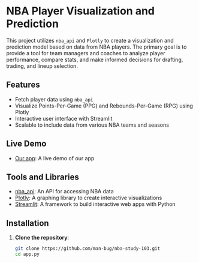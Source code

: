 # NBA Player Visualization and Prediction

This project utilizes `nba_api` and `Plotly` to create a visualization and prediction model based on data from NBA players. The primary goal is to provide a tool for team managers and coaches to analyze player performance, compare stats, and make informed decisions for drafting, trading, and lineup selection.

## Features

- Fetch player data using `nba_api`
- Visualize Points-Per-Game (PPG) and Rebounds-Per-Game (RPG) using Plotly
- Interactive user interface with Streamlit
- Scalable to include data from various NBA teams and seasons

## Live Demo

- [Our app](https://nba-study-103.streamlit.app): A live demo of our app 

## Tools and Libraries

- [nba_api](https://github.com/swar/nba_api): An API for accessing NBA data
- [Plotly](https://plotly.com/python/): A graphing library to create interactive visualizations
- [Streamlit](https://streamlit.io/): A framework to build interactive web apps with Python

## Installation

1. **Clone the repository**:
   ```sh
   git clone https://github.com/man-bug/nba-study-103.git
   cd app.py
